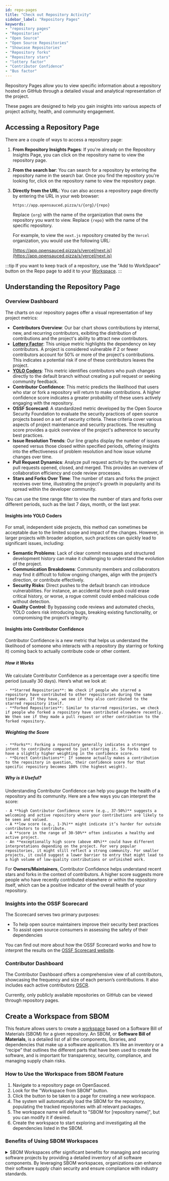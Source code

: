 ```yaml
---
id: repo-pages
title: "Check out Repository Activity"
sidebar_label: "Repository Pages"
keywords: 
- "repository pages" 
- "Repositories" 
- "Open Source" 
- "Open Source Repositories" 
- "Showcase Repositories" 
- "Repository forks" 
- "Repository stars" 
- "lottery factor"
- "Contributor Confidence"
- "Bus factor"
---
```


Repository Pages allow you to view specific information about a repository hosted on GitHub through a detailed visual and analytical representation of the project.

These pages are designed to help you gain insights into various aspects of project activity, health, and community engagement.

## Accessing a Repository Page

There are a couple of ways to access a repository page:

1. **From Repository Insights Pages**: If you're already on the Repository Insights Page, you can click on the repository name to view the repository page.
2. **From the search bar**: You can search for a repository by entering the repository name in the search bar. Once you find the repository you're looking for, click on the repository name to view the repository page.
3. **Directly from the URL**: You can also access a repository page directly by entering the URL in your web browser: 

    ```text
    https://app.opensauced.pizza/s/{org}/{repo}
    ```

    Replace `{org}` with the name of the organization that owns the repository you want to view. Replace `{repo}` with the name of the specific repository.

    For example, to view the `next.js` repository created by the `Vercel` organization, you would use the following URL:

    [https://app.opensauced.pizza/s/vercel/next.js](https://app.opensauced.pizza/s/vercel/next.js)

:::tip
If you want to keep track of a repository, use the "Add to WorkSpace" button on the Repo page to add it to your [Workspace](https://opensauced.pizza/docs/features/workspaces/).
:::

## Understanding the Repository Page

### Overview Dashboard

The charts on our repository pages offer a visual representation of key project metrics:

- **Contributors Overview**: Our bar chart shows contributions by internal, new, and recurring contributors, exibiting the distribution of contributions and the project's ability to attract new contributors.
- **[Lottery Factor](../welcome/glossary.md#lottery-factor)**: This unique metric highlights the dependency on key contributors. A project is considered vulnerable if 2 or fewer contributors account for 50% or more of the project's contributions. This indicates a potential risk if one of these contributors leaves the project.
- **[YOLO Coders](../welcome/glossary.md#yolo-coders)**: This metric identifies contributors who push changes directly to the default branch without creating a pull request or seeking community feedback. 
- **Contributor Confidence**: This metric predicts the likelihood that users who star or fork a repository will return to make contributions. A higher confidence score indicates a greater probability of these users actively engaging with the repository.
- **OSSF Scorecard**: A standardized metric developed by the Open Source Security Foundation to evaluate the security practices of open source projects based on a set of security criteria. These criteria cover various aspects of project maintenance and security practices. The resulting score provides a quick overview of the project's adherence to security best practices.
- **Issue Resolution Trends**: Our line graphs display the number of issues opened versus those closed within specified periods, offering insights into the effectiveness of problem resolution and how issue volume changes over time.
- **Pull Request Dynamics**: Analyze pull request activity by the numbers of pull requests opened, closed, and merged. This provides an overview of collaboration efficiency and code review processes.
- **Stars and Forks Over Time**: The number of stars and forks the project receives over time, illustrating the project's growth in popularity and its spread within the developer community.

You can use the time range filter to view the number of stars and forks over different periods, such as the last 7 days, month, or the last year.

#### Insights into YOLO Coders

For small, independent side projects, this method can sometimes be acceptable due to the limited scope and impact of the changes. However, in larger projects with broader adoption, such practices can quickly lead to significant issues, including:

- **Semantic Problems**: Lack of clear commit messages and structured development history can make it challenging to understand the evolution of the project.
- **Communication Breakdowns**: Community members and collaborators may find it difficult to follow ongoing changes, align with the project’s direction, or contribute effectively.
- **Security Risks**: Direct pushes to the default branch can introduce vulnerabilities. For instance, an accidental force push could erase critical history, or worse, a rogue commit could embed malicious code without detection.
- **Quality Control**: By bypassing code reviews and automated checks, YOLO coders risk introducing bugs, breaking existing functionality, or compromising the project’s integrity.

#### Insights into Contributor Confidence

Contributor Confidence is a new metric that helps us understand the likelihood of someone who interacts with a repository (by starring or forking it) coming back to actually contribute code or other content.

##### How it Works

We calculate Contributor Confidence as a percentage over a specific time period (usually 30 days). Here’s what we look at:

	- **Starred Repositories**: We check if people who starred a repository have contributed to other repositories during the same timeframe. If they have, we see if they also contributed to the starred repository itself.
	- **Forked Repositories**: Similar to starred repositories, we check if people who forked a repository have contributed elsewhere recently. We then see if they made a pull request or other contribution to the forked repository.

##### Weighting the Score

	- **Forks**: Forking a repository generally indicates a stronger intent to contribute compared to just starring it. So forks tend to have a slightly higher weighting in the confidence score.
	- **Direct Contributions**: If someone actually makes a contribution to the repository in question, their confidence score for that specific repository becomes 100% (the highest weight).

##### Why is it Useful?

Understanding Contributor Confidence can help you gauge the health of a repository and its community. Here are a few ways you can interpret the score:

	- A **high Contributor Confidence score (e.g., 37-50%)** suggests a welcoming and active repository where your contributions are likely to be seen and valued. 
    - A **low score (e.g., 1-3%)** might indicate it’s harder for outside contributors to contribute. 
    - A **score in the range of 30-50%** often indicates a healthy and active project. 
    - An **exceptionally high score (above 40%)** could have different interpretations depending on the project. For very popular repositories, it might still reflect a strong community. For smaller projects, it could suggest a lower barrier to entry that might lead to a high volume of low-quality contributions or unfinished work.

For **Owners/Maintainers**, Contributor Confidence helps understand recent stars and forks in the context of contributors. A higher score suggests more people who have recently contributed elsewhere or within the repository itself, which can be a positive indicator of the overall health of your repository.

### Insights into the OSSF Scorecard

The Scorecard serves two primary purposes:

- To help open source maintainers improve their security best practices
- To assist open source consumers in assessing the safety of their dependencies

You can find out more about how the OSSF Scorecard works and how to interpret the results on the [OSSF Scorecard website](https://scorecard.dev/#what-is-openssf-scorecard).

### Contributor Dashboard

The Contributor Dashboard offers a comprehensive view of all contributors, showcasing the frequency and size of each person’s contributions. It also includes each active contributors [OSCR](../welcome/glossary.md#oscr).

Currently, only publicly available repositories on GitHub can be viewed through repository pages.

## Create a Workspace from SBOM

This feature allows users to create a [workspace](https://opensauced.pizza/docs/features/workspaces/) based on a Software Bill of Materials (SBOM) for a given repository. An SBOM, or **Software Bill of Materials**, is a detailed list of all the components, libraries, and dependencies that make up a software application. It’s like an inventory or a “recipe” that outlines the different parts that have been used to create the software, and is important for transparency, security, compliance, and managing supply chain risks.

### How to Use the Workspace from SBOM Feature

1. Navigate to a repository page on OpenSauced.
2. Look for the "Workspace from SBOM" button.
3. Click the button to be taken to a page for creating a new workspace.
4. The system will automatically load the SBOM for the repository, populating the tracked repositories with all relevant packages.
5. The workspace name will default to "SBOM for [repository name]", but you can modify it if desired.
6. Create the workspace to start exploring and investigating all the dependencies listed in the SBOM.

### Benefits of Using SBOM Workspaces

<details>
<summary>
SBOM Workspaces offer significant benefits for managing and securing software projects by providing a detailed inventory of all software components. By leveraging SBOM workspaces, organizations can enhance their software supply chain security and ensure compliance with industry standards. 
</summary>

Here are the key advantages of using SBOM workspaces:

1. **Dependency Visibility**: Gain a clear overview of all packages and dependencies that make up a project.
2. **Security Analysis**: Easily identify and investigate potential vulnerabilities in your software supply chain.
3. **Compliance**: Assist in meeting regulatory requirements and industry standards that mandate SBOM usage.
4. **Risk Management**: Better understand and mitigate risks associated with third-party components in your software.
5. **Collaboration**: Share SBOM information within your team or organization to improve overall software security practices.

### Why Track SBOMs?

Tracking SBOMs through OpenSauced workspaces offers several advantages:

1. **Transparency**: Gain insights into your open-source usage and dependencies.
2. **Early Detection**: Identify vulnerabilities sooner.
3. **License Compliance**: Easily review and license information for all dependencies.
4. **Audit Support**: Facilitate software audits and compliance checks with readily available SBOM data.
5. **Supply Chain Security**: Enhance your overall software supply chain security by maintaining up-to-date information on all components.

By leveraging the Workspace from SBOM feature, you can streamline your software development process, enhance security, and maintain better control over your project's dependencies.

For a comprehensive understanding of SBOMs and their importance in software security and supply chain risk management, please refer to the following authoritative sources:
- [National Institute of Standards and Technology (NIST)](https://www.nist.gov/itl/executive-order-14028-improving-nations-cybersecurity/software-security-supply-chains-software-1)
- [Cybersecurity and Infrastructure Security Agency (CISA)](https://www.cisa.gov/sbom)
</details>